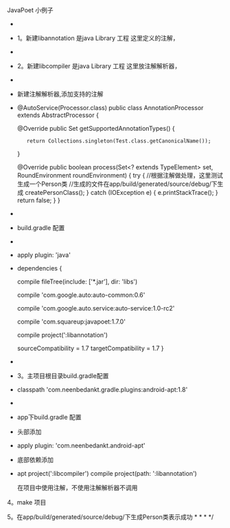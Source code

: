 
JavaPoet 小例子

 *
 * 1。新建libannotation 是java Library 工程 这里定义的注解，
 *
 * 2。新建libcompiler 是java Library 工程 这里放注解解析器，
 *
 *   新建注解解析器,添加支持的注解
 *   @AutoService(Processor.class)
     public class AnnotationProcessor extends AbstractProcessor {

        @Override
        public Set<String> getSupportedAnnotationTypes() {
        
            return Collections.singleton(Test.class.getCanonicalName());

        }


        @Override
        public boolean process(Set<? extends TypeElement> set, RoundEnvironment roundEnvironment) {
        try {
          //根据注解做处理，这里测试生成一个Person类
          //生成的文件在app/build/generated/source/debug/下生成
        createPersonClass();
        } catch (IOException e) {
        e.printStackTrace();
        }
        return false;
        }
    }


 *
 *   build.gradle 配置
 *
 *   apply plugin: 'java'
 *   
     dependencies {

     compile fileTree(include: ['*.jar'], dir: 'libs')
     
     compile 'com.google.auto:auto-common:0.6'
     
     compile 'com.google.auto.service:auto-service:1.0-rc2'
     
     compile 'com.squareup:javapoet:1.7.0'
     
     compile project(':libannotation')

     sourceCompatibility = 1.7
     targetCompatibility = 1.7
     }
 *
 * 3。主项目根目录build.gradle配置
 *   classpath 'com.neenbedankt.gradle.plugins:android-apt:1.8'
 *
 *   app下build.gradle 配置
 *   头部添加
 *   apply plugin: 'com.neenbedankt.android-apt'
 *   底部依赖添加
 *    apt project(':libcompiler')
      compile project(path: ':libannotation')

      在项目中使用注解，不使用注解解析器不调用
      
   4。make 项目
   
   5。在app/build/generated/source/debug/下生成Person类表示成功
 *
 *
 *
 */